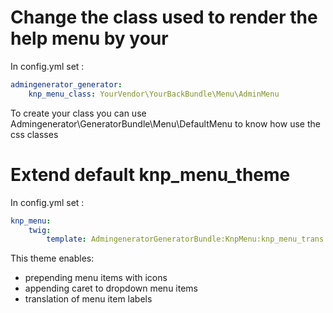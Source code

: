 # Change the class used to render the help menu by your

In config.yml set :

````yaml
admingenerator_generator:
    knp_menu_class: YourVendor\YourBackBundle\Menu\AdminMenu
````

To create your class you can use Admingenerator\GeneratorBundle\Menu\DefaultMenu to know how use the css classes

# Extend default knp_menu_theme

In config.yml set :

````yaml
knp_menu:
    twig:
        template: AdmingeneratorGeneratorBundle:KnpMenu:knp_menu_trans.html.twig
````

This theme enables:

* prepending menu items with icons
* appending caret to dropdown menu items
* translation of menu item labels

